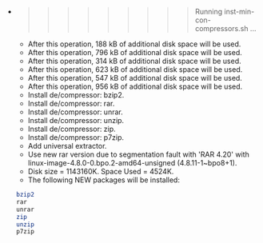 * >>>>>>>>> Running inst-min-con-compressors.sh ...
  * After this operation, 188 kB of additional disk space will be used.
  * After this operation, 796 kB of additional disk space will be used.
  * After this operation, 314 kB of additional disk space will be used.
  * After this operation, 623 kB of additional disk space will be used.
  * After this operation, 547 kB of additional disk space will be used.
  * After this operation, 956 kB of additional disk space will be used.
  * Install de/compressor: bzip2.
  * Install de/compressor: rar.
  * Install de/compressor: unrar.
  * Install de/compressor: unzip.
  * Install de/compressor: zip.
  * Install de/compressor: p7zip.
  * Add universal extractor.
  * Use new rar version due to segmentation fault with 'RAR 4.20' with linux-image-4.8.0-0.bpo.2-amd64-unsigned (4.8.11-1~bpo8+1).
  * Disk size = 1143160K. Space Used = 4524K.
  * The following NEW packages will be installed:
  ```bash
  bzip2
  rar
  unrar
  zip
  unzip
  p7zip
  ```
